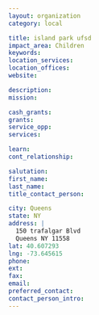 ```yaml
---
layout: organization
category: local

title: island park ufsd
impact_area: Children
keywords: 
location_services: 
location_offices: 
website: 

description: 
mission: 

cash_grants: 
grants: 
service_opp: 
services: 

learn: 
cont_relationship: 

salutation: 
first_name: 
last_name: 
title_contact_person: 

city: Queens
state: NY
address: |
  150 trafalgar Blvd    
  Queens NY 11558
lat: 40.607293
lng: -73.645615
phone: 
ext: 
fax: 
email: 
preferred_contact: 
contact_person_intro: 
---
```

